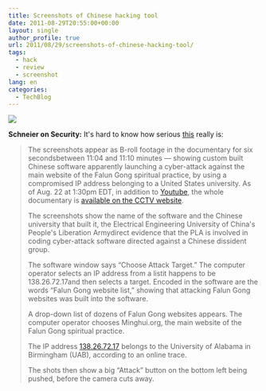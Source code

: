 ```yaml
---
title: Screenshots of Chinese hacking tool
date: 2011-08-29T20:55:00+00:00
layout: single
author_profile: true
url: 2011/08/29/screenshots-of-chinese-hacking-tool/
tags:
  - hack
  - review
  - screenshot
lang: en
categories: 
  - TechBlog
---
```

[![](http://3.bp.blogspot.com/-oUPHLf8F1OE/Tlv1iJZIGGI/AAAAAAAAD_0/oZOXirKT5Bs/s320/575.0.1.0.16777215.0.stories.large.2011.08.22.CCTV-7-2.jpg)](http://3.bp.blogspot.com/-oUPHLf8F1OE/Tlv1iJZIGGI/AAAAAAAAD_0/oZOXirKT5Bs/s1600/575.0.1.0.16777215.0.stories.large.2011.08.22.CCTV-7-2.jpg)

**Schneier on Security:** It's hard to know how serious [this](http://www.theepochtimes.com/n2/china-news/slip-up-in-chinese-military-tv-show-reveals-more-than-intended-60619.html) really is:

> The screenshots appear as B-roll footage in the documentary for six seconds­between 11:04 and 11:10 minutes — showing custom built Chinese software apparently launching a cyber-attack against the main website of the Falun Gong spiritual practice, by using a compromised IP address belonging to a United States university. As of Aug. 22 at 1:30pm EDT, in addition to [Youtube](http://ept.ms/oxUW6k), the whole documentary is [available on the CCTV website](http://military.cntv.cn/program/jskj/20110717/100139.shtml).
> 
> The screenshots show the name of the software and the Chinese university that built it, the Electrical Engineering University of China's People's Liberation Army­direct evidence that the PLA is involved in coding cyber-attack software directed against a Chinese dissident group.
> 
> The software window says “Choose Attack Target.” The computer operator selects an IP address from a list­it happens to be 138.26.72.17­and then selects a target. Encoded in the software are the words “Falun Gong website list,” showing that attacking Falun Gong websites was built into the software.
> 
> A drop-down list of dozens of Falun Gong websites appears. The computer operator chooses Minghui.org, the main website of the Falun Gong spiritual practice.
> 
> The IP address [138.26.72.17](http://www.ip-adress.com/whois/uab.edu) belongs to the University of Alabama in Birmingham (UAB), according to an online trace.
> 
> The shots then show a big “Attack” button on the bottom left being pushed, before the camera cuts away.
